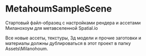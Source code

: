 # MetahoumSampleScene
Стартовый файл-образец с настройками рендера и ассетами Миланохоум для метавселенной Spatial.io

Все новые ассеты, текстуры, 3д модели и прочие заготовки и материалы должны дублироваться в этот проект в папку Assets\Milanohoum.
